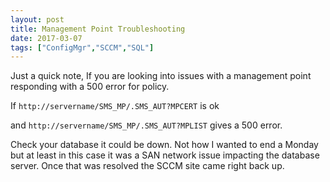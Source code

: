 ```yaml
---
layout: post
title: Management Point Troubleshooting
date: 2017-03-07
tags: ["ConfigMgr","SCCM","SQL"]
---
```


Just a quick note, If you are looking into issues with a management point responding with a 500 error for policy.

If `http://servername/SMS_MP/.SMS_AUT?MPCERT` is ok

and `http://servername/SMS_MP/.SMS_AUT?MPLIST` gives a 500 error.

Check your database it could be down. Not how I wanted to end a Monday but at least in this case it was a SAN network issue impacting the database server. Once that was resolved the SCCM site came right back up.